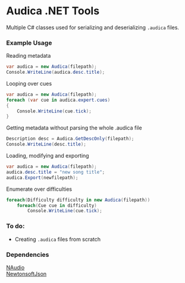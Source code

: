 # Audica .NET Tools
Multiple C# classes used for serializing and deserializing `.audica` files.  

### Example Usage

Reading metadata
```cs
var audica = new Audica(filepath);
Console.WriteLine(audica.desc.title);
```

Looping over cues
```cs
var audica = new Audica(filepath);
foreach (var cue in audica.expert.cues)
{
    Console.WriteLine(cue.tick);
}
```

Getting metadata without parsing the whole .audica file
```cs
Description desc = Audica.GetDescOnly(filepath);
Console.WriteLine(desc.title);
```

Loading, modifying and exporting
```cs
var audica = new Audica(filepath);
audica.desc.title = "new song title";
audica.Export(newfilepath);
```

Enumerate over difficulties
```cs
foreach(Difficulty difficulty in new Audica(filepath))
    foreach(Cue cue in difficulty)
        Console.WriteLine(cue.tick);
```


### To do:
* Creating `.audica` files from scratch

### Dependencies
[NAudio](https://www.nuget.org/packages/NAudio/)  
[NewtonsoftJson](https://www.nuget.org/packages/Newtonsoft.Json/)  
